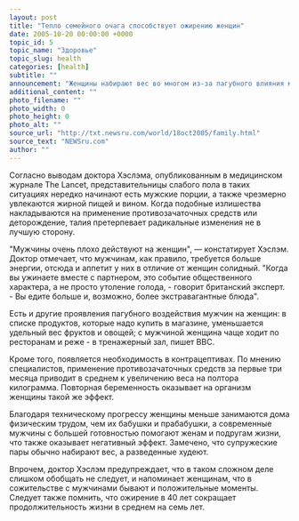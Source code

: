 ```yaml
---
layout: post
title: "Тепло семейного очага способствует ожирению женщин"
date: 2005-10-20 00:00:00 +0000
topic_id: 5
topic_name: "Здоровье"
topic_slug: health
categories: [health]
subtitle: ""
announcement: "Женщины набирают вес во многом из-за пагубного влияния мужчин. К такому выводу пришел британский диетолог Дэвид Хэслэм, проанализировавший причины, по которым женщины толстеют, когда съезжаются со своими мужчинами."
additional_content: ""
photo_filename: ""
photo_width: 0
photo_height: 0
photo_alt: ""
source_url: "http://txt.newsru.com/world/18oct2005/family.html"
source_text: "NEWSru.com"
author: ""
---
```

Согласно выводам доктора Хэслэма, опубликованным в медицинском журнале The Lancet, представительницы слабого пола в таких ситуациях нередко начинают есть мужские порции, а также чрезмерно увлекаются жирной пищей и вином. Когда подобные излишества накладываются на применение противозачаточных средств или деторождение, талия претерпевает радикальные изменения не в лучшую сторону.

"Мужчины очень плохо действуют на женщин", &mdash; констатирует Хэслэм. Доктор отмечает, что мужчинам, как правило, требуется больше энергии, отсюда и аппетит у них в отличие от женщин солидный. "Когда вы ужинаете вместе с партнером, это событие общественного характера, а не просто утоление голода, - говорит британский эксперт. - Вы едите больше и, возможно, более экстравагантные блюда".

Есть и другие проявления пагубного воздействия мужчин на женщин: в списке продуктов, которые надо купить в магазине, уменьшается удельный вес фруктов и овощей; с мужчиной женщина чаще ходит по ресторанам и реже - в тренажерный зал, пишет BBC.

Кроме того, появляется необходимость в контрацептивах. По мнению специалистов, применение противозачаточных средств за первые три месяца приводит в среднем к увеличению веса на полтора килограмма. Повторная беременность оказывает на организм женщины такой же эффект.

Благодаря техническому прогрессу женщины меньше занимаются дома физическим трудом, чем их бабушки и прабабушки, а современные мужчины с большей готовностью помогают женам и подругам жизни, что также оказывает негативный эффект. Замечено, что супружеские пары обычно набирают вес, а разведенные худеют.

Впрочем, доктор Хэслэм предупреждает, что в таком сложном деле слишком обобщать не следует, и напоминает женщинам, что в сожительстве с мужчинами бывают и положительные моменты. Следует также помнить, что ожирение в 40 лет сокращает продолжительность жизни в среднем на семь лет.
